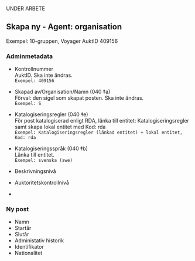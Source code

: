 UNDER ARBETE

## Skapa ny - Agent: organisation
Exempel: 10-gruppen, Voyager AuktID 409156

### Adminmetadata

* Kontrollnummer  
  AuktID. Ska inte ändras.  
  ```Exempel: 409156```
  
* Skapad av/Organisation/Namn (040 ‡a)  
  Förval: den sigel som skapat posten. Ska inte ändras.  
  ```Exempel: S```
    
* Katalogiseringsregler (040 ‡e)  
  För post katalogiserad enligt RDA, länka till entitet: Katalogiseringsregler samt skapa lokal entitet med Kod: rda    
  ```Exempel: Katalogiseringsregler (länkad entitet) + lokal entitet, Kod: rda```

* Katalogiseringsspråk (040 ‡b)  
  Länka till entitet.  
  ```Exempel: svenska (swe)```

* Beskrivningsnivå

* Auktoritetskontrollnivå
* 

### Ny post
* Namn
* Startår
* Slutår
* Administativ historik
* Identifikator
* Nationalitet


    
